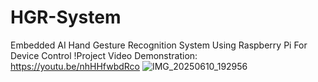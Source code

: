 # HGR-System
Embedded AI Hand Gesture Recognition System Using Raspberry Pi For Device Control
!Project Video Demonstration: https://youtu.be/nhHHfwbdRco
![IMG_20250610_192956](https://github.com/user-attachments/assets/fe3beaf9-3c6d-4ff4-abfb-12428d516aa1)
